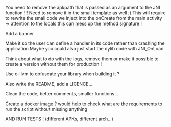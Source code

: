 You need to remove the apkpath that is passed as an argument to the JNI function !!!
Need to remove it in the smali template as well ;)
This will require to rewrite the smali code we inject into the onCreate from the main activity => attention to the locals this can mess up the method signature !

Add a banner

Make it so the user can define a handler in its code rather than crashing the application
Maybe you could also just start the dylib code with JNI_OnLoad

Think about what to do with the logs, remove them or make it possible to create a version without them for production !

Use o-llvm to obfuscate your library when building it ?

Also write the README, add a LICENCE...

Clean the code, better comments, smaller functions...

Create a docker image ? would help to check what are the requirements to run the script without missing anything

AND RUN TESTS ! (different APKs, different arch...)